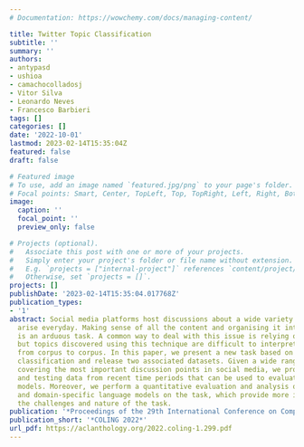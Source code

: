 ```yaml
---
# Documentation: https://wowchemy.com/docs/managing-content/

title: Twitter Topic Classification
subtitle: ''
summary: ''
authors:
- antypasd
- ushioa
- camachocolladosj
- Vitor Silva
- Leonardo Neves
- Francesco Barbieri
tags: []
categories: []
date: '2022-10-01'
lastmod: 2023-02-14T15:35:04Z
featured: false
draft: false

# Featured image
# To use, add an image named `featured.jpg/png` to your page's folder.
# Focal points: Smart, Center, TopLeft, Top, TopRight, Left, Right, BottomLeft, Bottom, BottomRight.
image:
  caption: ''
  focal_point: ''
  preview_only: false

# Projects (optional).
#   Associate this post with one or more of your projects.
#   Simply enter your project's folder or file name without extension.
#   E.g. `projects = ["internal-project"]` references `content/project/deep-learning/index.md`.
#   Otherwise, set `projects = []`.
projects: []
publishDate: '2023-02-14T15:35:04.017768Z'
publication_types:
- '1'
abstract: Social media platforms host discussions about a wide variety of topics that
  arise everyday. Making sense of all the content and organising it into categories
  is an arduous task. A common way to deal with this issue is relying on topic modeling,
  but topics discovered using this technique are difficult to interpret and can differ
  from corpus to corpus. In this paper, we present a new task based on tweet topic
  classification and release two associated datasets. Given a wide range of topics
  covering the most important discussion points in social media, we provide training
  and testing data from recent time periods that can be used to evaluate tweet classification
  models. Moreover, we perform a quantitative evaluation and analysis of current general-
  and domain-specific language models on the task, which provide more insights on
  the challenges and nature of the task.
publication: '*Proceedings of the 29th International Conference on Computational Linguistics*'
publication_short: '*COLING 2022*'
url_pdf: https://aclanthology.org/2022.coling-1.299.pdf
---
```

